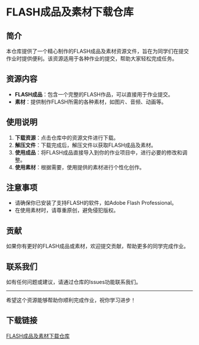 # FLASH成品及素材下载仓库

## 简介
本仓库提供了一个精心制作的FLASH成品及素材资源文件，旨在为同学们在提交作业时提供便利。该资源适用于各种作业的提交，帮助大家轻松完成任务。

## 资源内容
- **FLASH成品**：包含一个完整的FLASH作品，可以直接用于作业提交。
- **素材**：提供制作FLASH所需的各种素材，如图片、音频、动画等。

## 使用说明
1. **下载资源**：点击仓库中的资源文件进行下载。
2. **解压文件**：下载完成后，解压文件以获取FLASH成品及素材。
3. **使用成品**：将FLASH成品直接导入到你的作业项目中，进行必要的修改和调整。
4. **使用素材**：根据需要，使用提供的素材进行个性化创作。

## 注意事项
- 请确保你已安装了支持FLASH的软件，如Adobe Flash Professional。
- 在使用素材时，请尊重原创，避免侵犯版权。

## 贡献
如果你有更好的FLASH成品或素材，欢迎提交贡献，帮助更多的同学完成作业。

## 联系我们
如有任何问题或建议，请通过仓库的Issues功能联系我们。

---

希望这个资源能够帮助你顺利完成作业，祝你学习进步！

## 下载链接

[FLASH成品及素材下载仓库](https://pan.quark.cn/s/60c36ff6a40c)